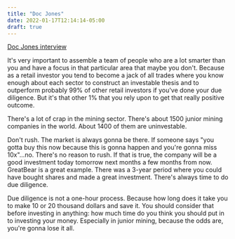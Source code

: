 ```yaml
---
title: "Doc Jones"
date: 2022-01-17T12:14:14-05:00
draft: true
---
```


[Doc Jones interview](https://www.youtube.com/watch?v=RhFo9YK20kA)

It's very important to assemble a team of people who are a lot smarter than you and have a focus in that particular area that maybe you don't. Because as a retail investor you tend to become a jack of all trades where you know enough about each sector to construct an investable thesis and to outperform probably 99% of other retail investors if you've done your due diligence. But it's that other 1% that you rely upon to get that really positive outcome.

There's a lot of crap in the mining sector. There's about 1500 junior mining companies in the world. About 1400 of them are uninvestable.

Don't rush. The market is always gonna be there. If someone says "you gotta buy this now because this is gonna happen and you're gonna miss 10x"...no. There's no reason to rush. If that is true, the company will be a good investment today tomorrow next months a few months from now. GreatBear is a great example. There was a 3-year period where you could have bought shares and made a great investment. There's always time to do due diligence.


Due diligence is not a one-hour process. Because how long does it take you to make 10 or 20 thousand dollars and save it. You should consider that before investing in anything: how much time do you think you should put in to investing your money. Especially in junior mining, because the odds are, you're gonna lose it all.
